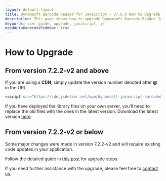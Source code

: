 ```yaml
---
layout: default-layout
title: Dynamsoft Barcode Reader for JavaScript - v7.6.0 How to Upgrade
description: This page shows how to upgrade Dynamsoft Barcode Reader JavaScript SDK to the latest version.
keywords: user guide, upgrade, javascript, js
needAutoGenerateSidebar: true
---
```


# How to Upgrade

## From version 7.2.2-v2 and above

If you are using a **CDN**, simply update the version number denoted after **@** in the URL.

   ```html
   <script src="https://cdn.jsdelivr.net/npm/dynamsoft-javascript-barcode@7.6.0/dist/dbr.js" data-productKeys="PRODUCT-KEYS"></script>
   ```

If you have deployed the library files on your own server, you'll need to replace the old files with the ones in the latest version. Download the latest version [here](https://www.dynamsoft.com/Downloads/Dynamic-Barcode-Reader-Download.aspx).

## From version 7.2.2-v2 or below

Some major changes were made in version 7.2.2-v2 and will require existing code updates in your application.

Follow the detailed guide in [this post](https://www.dynamsoft.com/blog/announcement/dynamsoft-barcode-reader-sdk-for-javascript-upgrade-from-v7-1-3-to-v7-2-2/) for upgrade steps. 

If you need further assistance with the upgrade, please feel free to [contact us](https://www.dynamsoft.com/Company/Contact.aspx).

